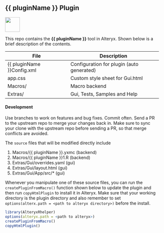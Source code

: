 ## {{ pluginName }} Plugin

<img src="{{ pluginName }}Icon.png" width=48 height=48></img> 

This repo contains the **{{ pluginName }}** tool in Alteryx. Shown below is a brief description of the contents. 

| File                            | Description                                  |
|---------------------------------|----------------------------------------------|
| {{ pluginName }}Config.xml      | Configuration for plugin (auto generated)    |  | {{ pluginName }}Gui.html        | Gui for plugin (auto generated)              |  | {{ pluginName }}Icon.png        | Icon for plugin                              |  | app.min.js                      | Script to interactively manipulate Gui.html  |
| app.css                         | Custom style sheet for Gui.html              |
| Macros/                         | Macro backend                                |
| Extras/                         | Gui, Tests, Samples and Help                 |             

#### Development

Use branches to work on features and bug fixes. Commit often. Send a PR to the upstream repo to merge your changes back in. Make sure to sync your clone with the upstream repo before sending a PR, so that merge conflicts are avoided.

The `source` files that will be modified directly include

1. Macros/{{ pluginName }}.yxmc (backend)
2. Macros/{{ pluginName }}1.R   (backend)
3. Extras/Gui/overrides.yaml    (gui)
4. Extras/Gui/layout.html       (gui)
5. Extras/Gui/App/src/*         (gui)

Whenever you manipulate one of these source files, you can run the `createPluginFromMacro()` function shown below to update the plugin and then run `copyHtmlPlugin` to install it in Alteryx. Make sure that your working directory is the plugin directory and also remember to set `options(alterx.path = <path to alteryx directory>)`  before the install.

```r
library(AlteryxRhelper)
options(alteryx.path = <path to alteryx>)
createPluginFromMacro()
copyHtmlPlugin()
```
